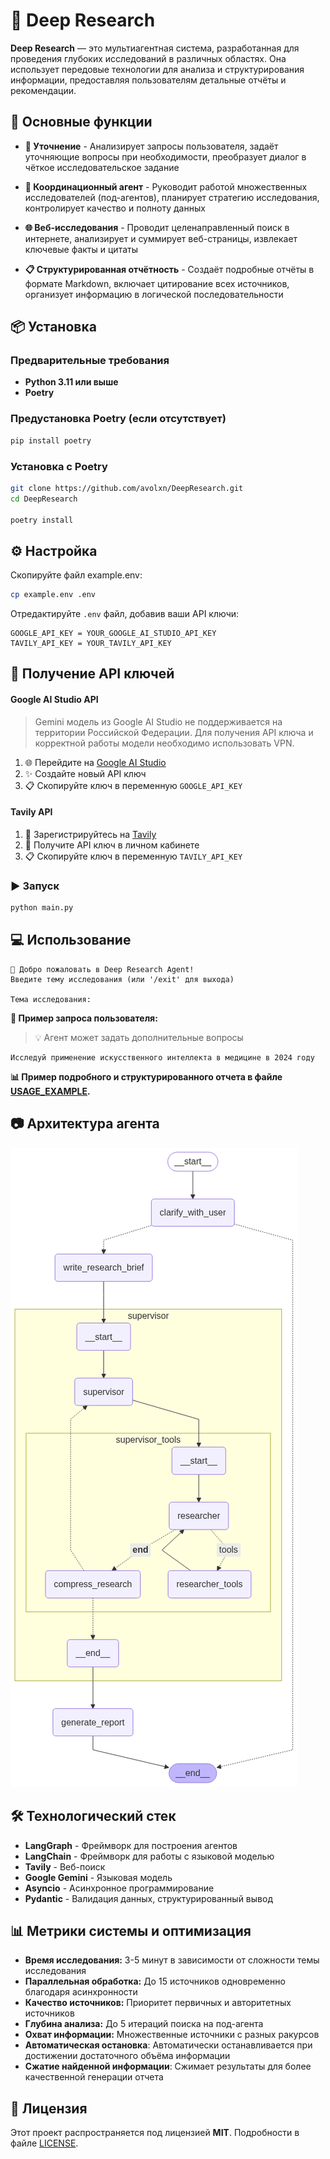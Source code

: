 # 🔬 Deep Research

**Deep Research** — это мультиагентная система, разработанная для проведения глубоких исследований в различных областях. Она использует передовые технологии для анализа и структурирования информации, предоставляя пользователям детальные отчёты и рекомендации.

## 🚀 Основные функции

- **🎯 Уточнение** - Анализирует запросы пользователя, задаёт уточняющие вопросы при необходимости, преобразует диалог в чёткое исследовательское задание

- **🔄 Координационный агент** - Руководит работой множественных исследователей (под-агентов), планирует стратегию исследования, контролирует качество и полноту данных

- **🌐 Веб-исследования** - Проводит целенаправленный поиск в интернете, анализирует и суммирует веб-страницы, извлекает ключевые факты и цитаты

- **📋 Структурированная отчётность** - Создаёт подробные отчёты в формате Markdown, включает цитирование всех источников, организует информацию в логической последовательности

## 📦 Установка

### Предварительные требования
- **Python 3.11 или выше**
- **Poetry**

### Предустановка Poetry (если отсутствует)
```bash
pip install poetry
```

### Установка с Poetry

```bash
git clone https://github.com/avolxn/DeepResearch.git
cd DeepResearch

poetry install
```

## ⚙️ Настройка
Скопируйте файл example.env:
```bash
cp example.env .env
```

Отредактируйте `.env` файл, добавив ваши API ключи:
```env
GOOGLE_API_KEY = YOUR_GOOGLE_AI_STUDIO_API_KEY
TAVILY_API_KEY = YOUR_TAVILY_API_KEY
```

## 🔑 Получение API ключей

#### Google AI Studio API
> Gemini модель из Google AI Studio не поддерживается на территории Российской Федерации.
> Для получения API ключа и корректной работы модели необходимо использовать VPN.
1. 🌐 Перейдите на [Google AI Studio](https://aistudio.google.com/app/apikey)
2. ✨ Создайте новый API ключ
3. 📋 Скопируйте ключ в переменную `GOOGLE_API_KEY`

#### Tavily API
1. 📝 Зарегистрируйтесь на [Tavily](https://tavily.com/)
2. 🔐 Получите API ключ в личном кабинете
3. 📋 Скопируйте ключ в переменную `TAVILY_API_KEY`

### ▶️ Запуск

```bash
python main.py
```

## 💻 Использование

```
🤖 Добро пожаловать в Deep Research Agent!
Введите тему исследования (или '/exit' для выхода)

Тема исследования: 
```

**📝 Пример запроса пользователя:**
> 💡 Агент может задать дополнительные вопросы
```
Исследуй применение искусственного интеллекта в медицине в 2024 году
```

**📊 Пример подробного и структурированного отчета в файле [USAGE_EXAMPLE](USAGE_EXAMPLE.md).**

## 📷 Архитектура агента

![Архитектура системы](graph.png)

## 🛠️ Технологический стек

- **LangGraph** - Фреймворк для построения агентов
- **LangChain** - Фреймворк для работы с языковой моделью
- **Tavily** - Веб-поиск
- **Google Gemini** - Языковая модель
- **Asyncio** - Асинхронное программирование
- **Pydantic** - Валидация данных, структурированный вывод

## 📊 Метрики системы и оптимизация

- **Время исследования:** 3-5 минут в зависимости от сложности темы исследования
- **Параллельная обработка:** До 15 источников одновременно благодаря асинхронности
- **Качество источников:** Приоритет первичных и авторитетных источников
- **Глубина анализа:** До 5 итераций поиска на под-агента
- **Охват информации:** Множественные источники с разных ракурсов
- **Автоматическая остановка**: Автоматически останавливается при достижении достаточного объёма информации
- **Сжатие найденной информации**: Сжимает результаты для более качественной генерации отчета

## 📄 Лицензия

Этот проект распространяется под лицензией **MIT**. Подробности в файле [LICENSE](LICENSE).